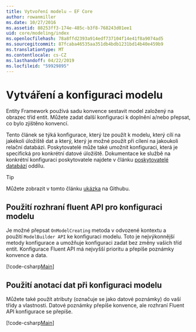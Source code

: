 ```yaml
---
title: Vytvoření modelu – EF Core
author: rowanmiller
ms.date: 10/27/2016
ms.assetid: 88253ff3-174e-485c-b3f8-768243d01ee1
uid: core/modeling/index
ms.openlocfilehash: 78a8ffd2393a914edf737104f14e41f8a9074ad5
ms.sourcegitcommit: 87fcaba46535aa351db4bdb1231bd14b40e459b9
ms.translationtype: MT
ms.contentlocale: cs-CZ
ms.lasthandoff: 04/22/2019
ms.locfileid: "59929895"
---
```

# <a name="creating-and-configuring-a-model"></a>Vytváření a konfiguraci modelu

Entity Framework používá sadu konvence sestavit model založený na obrazec tříd entit. Můžete zadat další konfiguraci k doplnění a/nebo přepsat, co bylo zjištěno konvencí.

Tento článek se týká konfigurace, který lze použít k modelu, který cílí na jakékoli úložiště dat a který, který je možné použít při cílení na jakoukoli relační databázi. Poskytovatelé může také umožnit konfiguraci, která je specifická pro konkrétní datové úložiště. Dokumentace ke službě na konkrétní konfiguraci poskytovatele najdete v článku [poskytovatelé databází](../providers/index.md) oddílu.

> [!TIP]  
> Můžete zobrazit v tomto článku [ukázka](https://github.com/aspnet/EntityFramework.Docs/tree/master/samples) na Githubu.

## <a name="use-fluent-api-to-configure-a-model"></a>Použití rozhraní fluent API pro konfiguraci modelu

Je možné přepsat `OnModelCreating` metoda v odvozené kontextu a použití `ModelBuilder API` ke konfiguraci modelu. Toto je nejvýkonnější metody konfigurace a umožňuje konfiguraci zadat bez změny vašich tříd entit. Konfigurace Fluent API má nejvyšší prioritu a přepíše poznámky konvence a data.

[!code-csharp[Main](../../../samples/core/Modeling/FluentAPI/Samples/Required.cs?highlight=11-13)]

## <a name="use-data-annotations-to-configure-a-model"></a>Použití anotací dat při konfiguraci modelu

Můžete také použít atributy (označuje se jako datové poznámky) do vaší třídy a vlastnosti. Datové poznámky přepíše konvence, ale rozhraní Fluent API konfigurace se přepíše.

[!code-csharp[Main](../../../samples/core/Modeling/DataAnnotations/Samples/Required.cs?highlight=14)]
